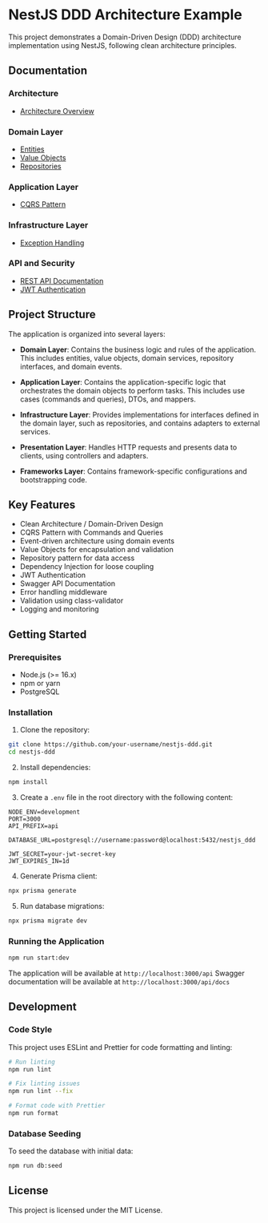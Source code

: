 # NestJS DDD Architecture Example

This project demonstrates a Domain-Driven Design (DDD) architecture implementation using NestJS, following clean architecture principles.

## Documentation

### Architecture

- [Architecture Overview](docs/architecture/overview.md)

### Domain Layer

- [Entities](docs/entities/overview.md)
- [Value Objects](docs/value-objects/overview.md)
- [Repositories](docs/repositories/overview.md)

### Application Layer

- [CQRS Pattern](docs/application/cqrs.md)

### Infrastructure Layer

- [Exception Handling](docs/infrastructure/exceptions.md)

### API and Security

- [REST API Documentation](docs/api/rest-api.md)
- [JWT Authentication](docs/authentication/jwt.md)

## Project Structure

The application is organized into several layers:

- **Domain Layer**: Contains the business logic and rules of the application. This includes entities, value objects, domain services, repository interfaces, and domain events.

- **Application Layer**: Contains the application-specific logic that orchestrates the domain objects to perform tasks. This includes use cases (commands and queries), DTOs, and mappers.

- **Infrastructure Layer**: Provides implementations for interfaces defined in the domain layer, such as repositories, and contains adapters to external services.

- **Presentation Layer**: Handles HTTP requests and presents data to clients, using controllers and adapters.

- **Frameworks Layer**: Contains framework-specific configurations and bootstrapping code.

## Key Features

- Clean Architecture / Domain-Driven Design
- CQRS Pattern with Commands and Queries
- Event-driven architecture using domain events
- Value Objects for encapsulation and validation
- Repository pattern for data access
- Dependency Injection for loose coupling
- JWT Authentication
- Swagger API Documentation
- Error handling middleware
- Validation using class-validator
- Logging and monitoring

## Getting Started

### Prerequisites

- Node.js (>= 16.x)
- npm or yarn
- PostgreSQL

### Installation

1. Clone the repository:

```bash
git clone https://github.com/your-username/nestjs-ddd.git
cd nestjs-ddd
```

2. Install dependencies:

```bash
npm install
```

3. Create a `.env` file in the root directory with the following content:

```
NODE_ENV=development
PORT=3000
API_PREFIX=api

DATABASE_URL=postgresql://username:password@localhost:5432/nestjs_ddd

JWT_SECRET=your-jwt-secret-key
JWT_EXPIRES_IN=1d
```

4. Generate Prisma client:

```bash
npx prisma generate
```

5. Run database migrations:

```bash
npx prisma migrate dev
```

### Running the Application

```bash
npm run start:dev
```

The application will be available at `http://localhost:3000/api`
Swagger documentation will be available at `http://localhost:3000/api/docs`

## Development

### Code Style

This project uses ESLint and Prettier for code formatting and linting:

```bash
# Run linting
npm run lint

# Fix linting issues
npm run lint --fix

# Format code with Prettier
npm run format
```

### Database Seeding

To seed the database with initial data:

```bash
npm run db:seed
```

## License

This project is licensed under the MIT License.